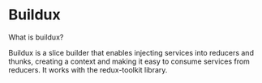 # Buildux

What is buildux?

Buildux is a slice builder that enables injecting services into reducers and thunks, creating a context and making it easy to consume services from reducers. It works with the redux-toolkit library.